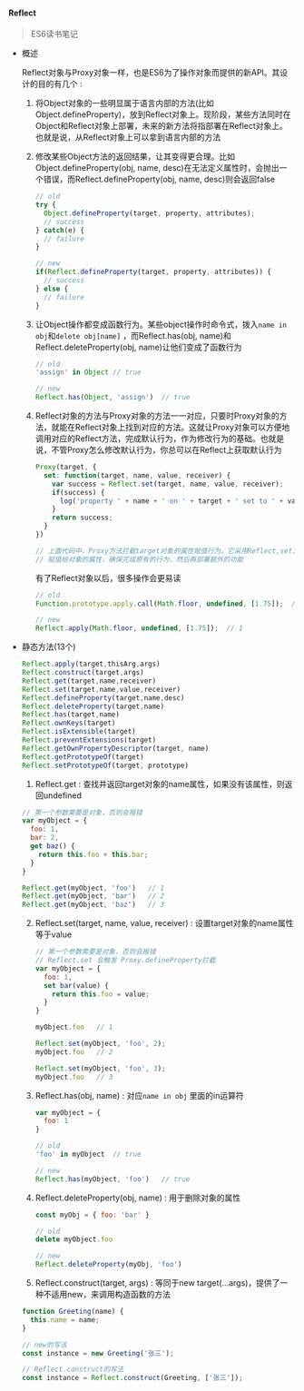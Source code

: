 #### Reflect

> ES6读书笔记

* 概述

  Reflect对象与Proxy对象一样，也是ES6为了操作对象而提供的新API。其设计的目的有几个 : 

  1. 将Object对象的一些明显属于语言内部的方法(比如Object.defineProperty)，放到Reflect对象上。现阶段，某些方法同时在Object和Reflect对象上部署，未来的新方法将指部署在Reflect对象上。也就是说，从Reflect对象上可以拿到语言内部的方法

  2. 修改某些Object方法的返回结果，让其变得更合理。比如Object.defineProperty(obj, name, desc)在无法定义属性时，会抛出一个错误，而Reflect.defineProperty(obj, name, desc)则会返回false

     ```javascript
     // old
     try {
       Object.defineProperty(target, property, attributes);
       // success
     } catch(e) {
       // failure
     }

     // new
     if(Reflect.defineProperty(target, property, attributes)) {
       // success
     } else {
       // failure
     }
     ```

  3. 让Object操作都变成函数行为。某些object操作时命令式，拨入`name in obj`和`delete obj[name]` ，而Reflect.has(obj, name)和Reflect.deleteProperty(obj, name)让他们变成了函数行为

     ```javascript
     // old
     'assign' in Object	// true

     // new
     Reflect.has(Object, 'assign')	// true
     ```

  4. Reflect对象的方法与Proxy对象的方法一一对应，只要时Proxy对象的方法，就能在Reflect对象上找到对应的方法。这就让Proxy对象可以方便地调用对应的Reflect方法，完成默认行为，作为修改行为的基础。也就是说，不管Proxy怎么修改默认行为，你总可以在Reflect上获取默认行为

     ```javascript
     Proxy(target, {
       set: function(target, name, value, receiver) {
         var success = Reflect.set(target, name, value, receiver);
         if(success) {
           log('property ' + name + ' on ' + target + ' set to ' + value);
         }
         return success;
       }
     })

     // 上面代码中，Proxy方法拦截target对象的属性赋值行为。它采用Reflect,set方法将值
     // 赋值给对象的属性，确保完成原有的行为，然后再部署额外的功能
     ```

     有了Reflect对象以后，很多操作会更易读

     ```javascript
     // old
     Function.prototype.apply.call(Math.floor, undefined, [1.75]);	// 1

     // new
     Reflect.apply(Math.floor, undefined, [1.75]);	// 1
     ```

* 静态方法(13个)

  ```javascript
  Reflect.apply(target,thisArg,args)
  Reflect.construct(target,args)
  Reflect.get(target,name,receiver)
  Reflect.set(target,name,value,receiver)
  Reflect.defineProperty(target,name,desc)
  Reflect.deleteProperty(target,name)
  Reflect.has(target,name)
  Reflect.ownKeys(target)
  Reflect.isExtensible(target)
  Reflect.preventExtensions(target)
  Reflect.getOwnPropertyDescriptor(target, name)
  Reflect.getPrototypeOf(target)
  Reflect.setPrototypeOf(target, prototype)
  ```

  1.  Reflect.get : 查找并返回target对象的name属性，如果没有该属性，则返回undefined

     ```javascript
     // 第一个参数需要是对象，否则会报错
     var myObject = {
       foo: 1,
       bar: 2,
       get baz() {
         return this.foo + this.bar;
       }
     }

     Reflect.get(myObject, 'foo')	// 1
     Reflect.get(myObject, 'bar')	// 2
     Reflect.get(myObject, 'baz')	// 3
     ```

  2. Reflect.set(target, name, value, receiver) : 设置target对象的name属性等于value

     ```javascript
     // 第一个参数需要是对象，否则会报错
     // Reflect.set 会触发 Proxy.defineProperty拦截
     var myObject = {
       foo: 1,
       set bar(value) {
         return this.foo = value;
       }
     }

     myObject.foo	// 1

     Reflect.set(myObject, 'foo', 2);
     myObject.foo	// 2

     Reflect.set(myObject, 'foo', 3);
     myObject.foo	// 3
     ```

  3. Reflect.has(obj, name) : 对应`name in obj` 里面的in运算符

     ```javascript
     var myObject = {
       foo: 1
     }

     // old
     'foo' in myObject	// true

     // new
     Reflect.has(myObject, 'foo')	// true
     ```

  4. Reflect.deleteProperty(obj, name) : 用于删除对象的属性

     ```javascript
     const myObj = { foo: 'bar' }

     // old 
     delete myObject.foo

     // new
     Reflect.deleteProperty(myObj, 'foo')
     ```

  5.  Reflect.construct(target, args) : 等同于new target(...args)，提供了一种不适用new，来调用构造函数的方法

     ```javascript
     function Greeting(name) {
       this.name = name;
     }

     // new的写法
     const instance = new Greeting('张三');

     // Reflect.construct的写法
     const instance = Reflect.construct(Greeting, ['张三']);
     ```

